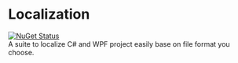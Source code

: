 # Localization 
[![NuGet Status](http://img.shields.io/nuget/v/CodingSeb.Localization.svg?style=flat&max-age=86400)](https://www.nuget.org/packages/CodingSeb.Localization/)  
A suite to localize C# and WPF project easily base on file format you choose.
